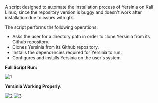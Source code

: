 A script designed to automate the installation process of Yersinia on Kali Linux, since the repository version is buggy and doesn't work after installation due to issues with gtk.

The script performs the following operations:
- Asks the user for a directory path in order to clone Yersinia from its Github repository.
- Clones Yersinia from its Github repository.
- Installs the dependencies required for Yersinia to run.
- Configures and installs Yersinia on the user's system.

<b>Full Script Run:</b>

![1](https://github.com/user-attachments/assets/633786df-20ce-4303-a4cb-d6d32c3cb9e2)

<b>Yersinia Working Properly:</b>

![2](https://github.com/user-attachments/assets/8e656656-60e1-48a7-9c3c-468ad9696c02)
![3](https://github.com/user-attachments/assets/0468e514-940e-4b79-898f-599ded635a57)

